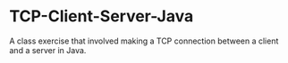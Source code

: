 # TCP-Client-Server-Java
A class exercise that involved making a TCP connection between a client and a server in Java.
